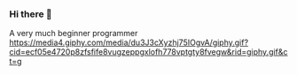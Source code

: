 ### Hi there 👋

A very much beginner programmer
https://media4.giphy.com/media/du3J3cXyzhj75IOgvA/giphy.gif?cid=ecf05e4720p8zfsfife8vugzeppgxlofh778vptgty8fvegw&rid=giphy.gif&ct=g
